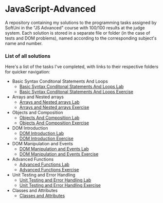 # JavaScript-Advanced
A repository containing my solutions to the programming tasks assigned by SoftUni in the "JS Advanced" course with 100/100 results at the judge system. Each solution is stored in a separate file or folder (in the case of tests and DOM problems), named according to the corresponding subject's name and number.
### List of all solutions
Here's a list of the tasks I've completed, with links to their respective folders for quicker navigation:
* Basic Syntax Conditonal Statements And Loops
  * [Basic Syntax Conditonal Statements And Loops Lab](./1.BasicSyntaxConditonalStatementsAndLoops)
  * [Basic Syntax Conditonal Statements And Loops Exercise](./1.BasicSyntaxConditonalStatementsAndLoopsEXC)
* Arrays and Nested arrays
  * [Arrays and Nested arrays Lab](./2.ArraysAndNestedArrays)
  * [Arrays and Nested arrays Exercise](./2.ArraysAndNestedArraysEXC)
* Objects and Composition
  * [Objects And Composition Lab](./3.ObjectsAndComposition)
  * [Objects And Composition Exercise](./3.ObjectsAndCompositionEXC)
* DOM Introduction 
  * [DOM Introduction Lab](./4.DOMIntroductionLAB)
  * [DOM Introduction Exercise](./4.DOMIntroductionEXC)
* DOM Manipulation and Events
  * [DOM Manipulation and Events Lab](./5.DOMManipulationAndEventsLAB)
  * [DOM Manipulation and Events Exercise](./5.DOMManipulationAndEventsEXC)
* Advanced Functions
  * [Advanced Functions Lab](./6.AdvancedFunctionsLAB)
  * [Advanced Functions Exercise](./6.AdvancedFunctionsEXC)
* Unit Testing and Error Handling
  * [Unit Testing and Error Handling Lab](./7.UnitTestingAndErrorHandlingLAB)
  * [Unit Testing and Error Handling Exercise](./7.UnitTestingAndErrorHandlingEXC)
* Classes and Attributes
  * [Classes and Attributes](./8.ClassesAndAttributesLAB) 
